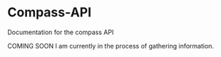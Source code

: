 # Compass-API
Documentation for the compass API

COMING SOON
I am currently in the process of gathering information.
